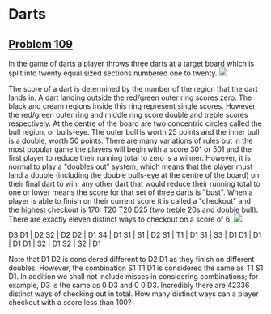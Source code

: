 # Darts
## [Problem 109](https://projecteuler.net/problem=109)
In the game of darts a player throws three darts at a target board which is split into twenty equal sized sections numbered one to twenty.
![](https://projecteuler.net/project/images/p109.gif)

The score of a dart is determined by the number of the region that the dart lands in. A dart landing outside the red/green outer ring scores zero. The black and cream regions inside this ring represent single scores. However, the red/green outer ring and middle ring score double and treble scores respectively.
At the centre of the board are two concentric circles called the bull region, or bulls-eye. The outer bull is worth 25 points and the inner bull is a double, worth 50 points.
There are many variations of rules but in the most popular game the players will begin with a score 301 or 501 and the first player to reduce their running total to zero is a winner. However, it is normal to play a "doubles out" system, which means that the player must land a double (including the double bulls-eye at the centre of the board) on their final dart to win; any other dart that would reduce their running total to one or lower means the score for that set of three darts is "bust".
When a player is able to finish  on their current score it is called a "checkout" and the highest checkout is 170: T20 T20 D25 (two treble 20s and double bull).
There are exactly eleven distinct ways to checkout on a score of 6:
![](https://projecteuler.net/images/spacer.gif)

D3
D1 | D2
S2 | D2
D2 | D1
S4 | D1
S1 | S1 | D2
S1 | T1 | D1
S1 | S3 | D1
D1 | D1 | D1
D1 | S2 | D1
S2 | S2 | D1




Note that D1 D2 is considered different to D2 D1 as they finish on different doubles. However, the combination S1 T1 D1 is considered the same as T1 S1 D1.
In addition we shall not include misses in considering combinations; for example, D3 is the same as 0 D3 and 0 0 D3.
Incredibly there are 42336 distinct ways of checking out in total.
How many distinct ways can a player checkout with a score less than 100?
